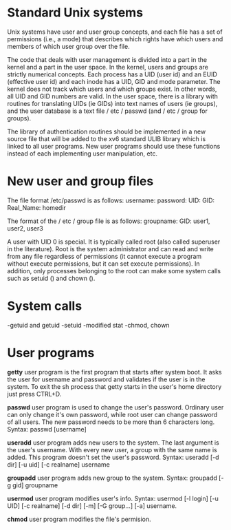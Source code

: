 # Standard Unix systems

Unix systems have user and user group concepts, and each file has a set of permissions (i.e., a mode) that describes which rights have which users and members of which user group over the file.

The code that deals with user management is divided into a part in the kernel and a part in the user space. In the kernel, users and groups are strictly numerical concepts. Each process has a UID (user id) and an EUID (effective user id) and each inode has a UID, GID and mode parameter. The kernel does not track which users and which groups exist. In other words, all UID and GID numbers are valid. In the user space, there is a library with routines for translating UIDs (ie GIDs) into text names of users (ie groups), and the user database is a text file / etc / passwd (and / etc / group for groups).

The library of authentication routines should be implemented in a new source file that will be added to the xv6 standard ULIB library which is linked to all user programs. New user programs should use these functions instead of each implementing user manipulation, etc.

# New user and group files

The file format /etc/passwd is as follows:
username: password: UID: GID: Real_Name: homedir

The format of the / etc / group file is as follows:
groupname: GID: user1, user2, user3

A user with UID 0 is special. It is typically called root (also called superuser in the literature). Root is the system administrator and can read and write from any file regardless of permissions (it cannot execute a program without execute permissions, but it can set execute permissions). In addition, only processes belonging to the root can make some system calls such as setuid () and chown ().

# System calls

-getuid and getuid
-setuid
-modified stat
-chmod, chown

# User programs

**getty** user program is the first program that starts after system boot. It asks the user for username and password and validates if the user is in the system. To exit the sh process that getty starts in the user's home directory just press CTRL+D.

**passwd** user program is used to change the user's password. Ordinary user can only change it's own password, while root user can change password of all users. The new password needs to be more than 6 characters long.
Syntax: passwd [username]

**useradd** user program adds new users to the system. The last argument is the user's username. With every new user, a group with the same name is added. This program doesn't set the user's password. Syntax: useradd [-d dir] [-u uid] [-c realname] username

**groupadd** user program adds new group to the system. Syntax: groupadd [-g gid] groupname

**usermod** user program modifies user's info. Syntax: usermod [-l login] [-u UID] [-c realname] [-d dir] [-m] [-G group…] [-a] username.

**chmod** user program modifies the file's permision.
